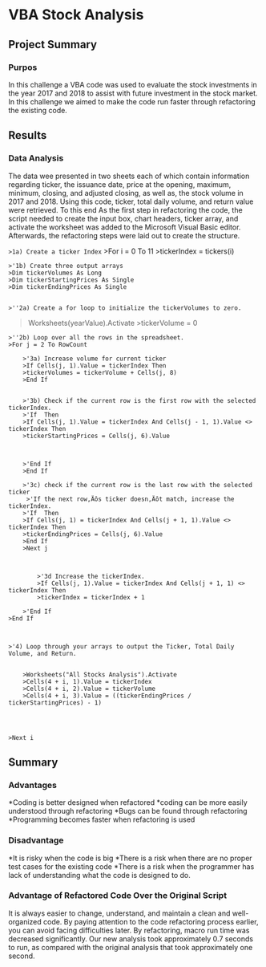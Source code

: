 # VBA Stock Analysis
## Project Summary
### Purpos
In this challenge a VBA code was used to evaluate the stock investments in the year 2017 and 2018 to assist with future investment in the stock market. In this challenge we aimed to make the code run faster through refactoring the existing code.  
## Results
### Data Analysis
The data wee presented in two sheets each of which contain information regarding ticker, the issuance date, price at the opening, maximum, minimum,  closing, and adjusted closing, as well as, the stock volume in 2017 and 2018. Using this code, ticker, total daily volume, and return value were retrieved. To this end As the first step in refactoring the code, the script needed to create the input box, chart headers, ticker array, and activate the worksheet was added to the Microsoft Visual Basic editor. Afterwards, the refactoring steps were laid out to create the structure. 

`>1a) Create a ticker Index`
    >For i = 0 To 11
    >tickerIndex = tickers(i)
    
    >'1b) Create three output arrays
    >Dim tickerVolumes As Long
    >Dim tickerStartingPrices As Single
    >Dim tickerEndingPrices As Single
    
    
    >''2a) Create a for loop to initialize the tickerVolumes to zero.
   >Worksheets(yearValue).Activate
    >tickerVolume = 0
        
    >''2b) Loop over all the rows in the spreadsheet.
    >For j = 2 To RowCount
    
        >'3a) Increase volume for current ticker
        >If Cells(j, 1).Value = tickerIndex Then
        >tickerVolumes = tickerVolume + Cells(j, 8)
        >End If
        
        
        >'3b) Check if the current row is the first row with the selected tickerIndex.
        >'If  Then
        >If Cells(j, 1).Value = tickerIndex And Cells(j - 1, 1).Value <> tickerIndex Then
        >tickerStartingPrices = Cells(j, 6).Value
        
            
            
        >'End If
        >End If
        
        >'3c) check if the current row is the last row with the selected ticker
         >'If the next row‚Äôs ticker doesn‚Äôt match, increase the tickerIndex.
        >'If  Then
        >If Cells(j, 1) = tickerIndex And Cells(j + 1, 1).Value <> tickerIndex Then
        >tickerEndingPrices = Cells(j, 6).Value
        >End If
        >Next j
        
            

            >'3d Increase the tickerIndex.
            >If Cells(j, 1).Value = tickerIndex And Cells(j + 1, 1) <> tickerIndex Then
            >tickerIndex = tickerIndex + 1
            
        >'End If
    >End If
    

    
    >'4) Loop through your arrays to output the Ticker, Total Daily Volume, and Return.
    
       
        >Worksheets("All Stocks Analysis").Activate
        >Cells(4 + i, 1).Value = tickerIndex
        >Cells(4 + i, 2).Value = tickerVolume
        >Cells(4 + i, 3).Value = ((tickerEndingPrices / tickerStartingPrices) - 1)
        
    
        
        
    >Next i

## Summary

### Advantages
*Coding is better designed when refactored
*coding can be more easily understood through refactoring
*Bugs can be found through refactoring
*Programming becomes faster when refactoring is used
### Disadvantage
*It is risky when the code is big
*There is a risk when there are no proper test cases for the existing code
*There is a risk when the programmer has lack of understanding what the code is designed to do.

### Advantage of Refactored Code Over the Original Script
It is always easier to change, understand, and maintain a clean and well-organized code. By paying attention to the code refactoring process earlier, you can avoid facing difficulties later. By refactoring, macro run time was decreased significantly. Our new analysis took approximately 0.7 seconds to run, as compared with the original analysis that took approximately one second.

